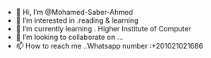 - 👋 Hi, I’m @Mohamed-Saber-Ahmed
- 👀 I’m interested in .reading & learning 
- 🌱 I’m currently learning . Higher Institute of Computer
- 💞️ I’m looking to collaborate on ...
- 📫 How to reach me ..Whatsapp number :+201021021686

<!---
Mohamed-Saber-Ahmed/Mohamed-Saber-Ahmed is a ✨ special ✨ repository because its `README.md` (this file) appears on your GitHub profile.
You can click the Preview link to take a look at your changes.
--->
